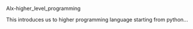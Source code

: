 Alx-higher_level_programming

This introduces us to higher programming language starting from python...
